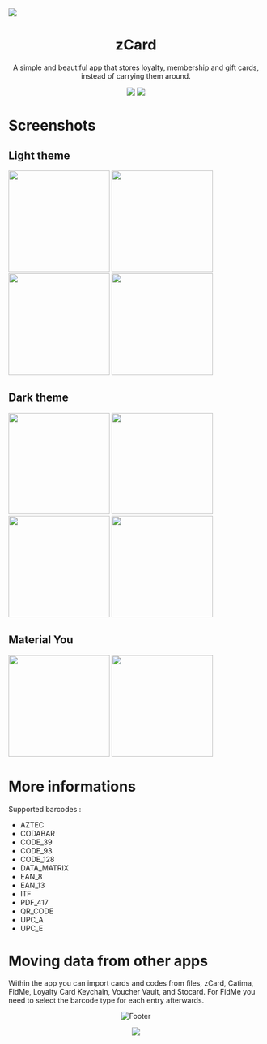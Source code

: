 <img src="https://i.postimg.cc/15kk9yCd/ZCARD.png">

<h1 align="center">zCard</h1>

<div align="center">
  <p>A simple and beautiful app that stores loyalty, membership and gift cards, instead of carrying them around.</p>
  <img src="https://ziadoua.github.io/m3-Markdown-Badges/badges/Android/android2.svg">
  <img src="https://ziadoua.github.io/m3-Markdown-Badges/badges/Java/java2.svg">
</div>

# Screenshots

## Light theme

<div>
  <img src="https://i.postimg.cc/Hsz6NdG5/screenshot-light1.png" width="200">
  <img src="https://i.postimg.cc/yNgnWRDX/screenshot-light2.png" width="200">
  <img src="https://i.postimg.cc/k4WcvdF2/screenshot-light3.png" width="200">
  <img src="https://i.postimg.cc/R0kdt0fr/screenshot-light4.png" width="200">
</div>

## Dark theme

<div>
  <img src="https://i.postimg.cc/J0cpMWGf/screeshot-dark1.png" width="200">
  <img src="https://i.postimg.cc/bYQCQ13m/screeshot-dark2.png" width="200">
  <img src="https://i.postimg.cc/CLSvJd2S/screeshot-dark3.png" width="200">
  <img src="https://i.postimg.cc/t4gBQwyc/screeshot-dark4.png" width="200">
</div>

## Material You

<div>
  <img src="https://i.postimg.cc/vTztCLKM/screenshot-light5.png" width="200">
  <img src="https://i.postimg.cc/x1Ft0511/screenshot-dark5.png" width="200">
</div>

# More informations

Supported barcodes :
- AZTEC
- CODABAR
- CODE_39
- CODE_93
- CODE_128
- DATA_MATRIX
- EAN_8
- EAN_13
- ITF
- PDF_417
- QR_CODE
- UPC_A
- UPC_E

# Moving data from other apps

Within the app you can import cards and codes from files, zCard, Catima, FidMe, Loyalty Card Keychain, Voucher Vault, and Stocard.
For FidMe you need to select the barcode type for each entry afterwards.

<p align="center">  
  <picture>
    <source media="(prefers-color-scheme: dark)" srcset="https://i.postimg.cc/KzPKjBNn/footer-Dark.png">
    <source media="(prefers-color-scheme: light)" srcset="https://i.postimg.cc/C5wRq5P9/footer-Light.png">
    <img alt="Footer" src="https://i.postimg.cc/KzPKjBNn/footer-Dark.png">
  </picture>
</p>

<p align="center">
  <img src="https://ziadoua.github.io/m3-Markdown-Badges/badges/LicenceGPLv3/licencepglv32.svg">
</p>
